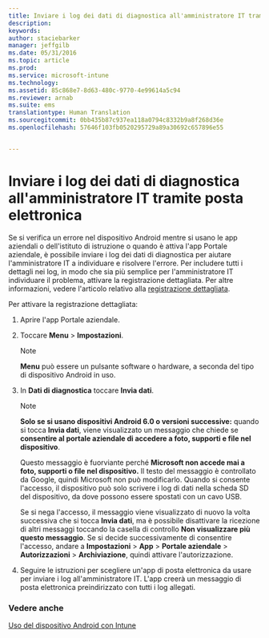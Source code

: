 ```yaml
---
title: Inviare i log dei dati di diagnostica all'amministratore IT tramite posta elettronica | Microsoft Intune
description: 
keywords: 
author: staciebarker
manager: jeffgilb
ms.date: 05/31/2016
ms.topic: article
ms.prod: 
ms.service: microsoft-intune
ms.technology: 
ms.assetid: 85c868e7-8d63-480c-9770-4e99614a5c94
ms.reviewer: arnab
ms.suite: ems
translationtype: Human Translation
ms.sourcegitcommit: 0bb435b87c937ea118a0794c8332b9a8f268d36e
ms.openlocfilehash: 57646f103fb0520295729a89a30692c657896e55


---
```



# Inviare i log dei dati di diagnostica all'amministratore IT tramite posta elettronica

Se si verifica un errore nel dispositivo Android mentre si usano le app aziendali o dell'istituto di istruzione o quando è attiva l'app Portale aziendale, è possibile inviare i log dei dati di diagnostica per aiutare l'amministratore IT a individuare e risolvere l'errore. Per includere tutti i dettagli nei log, in modo che sia più semplice per l'amministratore IT individuare il problema, attivare la registrazione dettagliata. Per altre informazioni, vedere l'articolo relativo alla [registrazione dettagliata](use-verbose-logging-to-help-your-it-administrator-fix-device-issues-android.md).

Per attivare la registrazione dettagliata:

1.  Aprire l'app Portale aziendale.

2.  Toccare **Menu** &gt; **Impostazioni**.

    > [!NOTE] 
    > **Menu** può essere un pulsante software o hardware, a seconda del tipo di dispositivo Android in uso.

3.  In **Dati di diagnostica** toccare **Invia dati**.

    > [!NOTE]
    > **Solo se si usano dispositivi Android 6.0 o versioni successive:** quando si tocca **Invia dati**, viene visualizzato un messaggio che chiede se **consentire al portale aziendale di accedere a foto, supporti e file nel dispositivo**. 

    Questo messaggio è fuorviante perché **Microsoft non accede mai a foto, supporti o file nel dispositivo.** Il testo del messaggio è controllato da Google, quindi Microsoft non può modificarlo.  Quando si consente l'accesso, il dispositivo può solo scrivere i log di dati nella scheda SD del dispositivo, da dove possono essere spostati con un cavo USB.

    Se si nega l'accesso, il messaggio viene visualizzato di nuovo la volta successiva che si tocca **Invia dati**, ma è possibile disattivare la ricezione di altri messaggi toccando la casella di controllo **Non visualizzare più questo messaggio**.  Se si decide successivamente di consentire l'accesso, andare a **Impostazioni** &gt; **App** &gt; **Portale aziendale** &gt; **Autorizzazioni** &gt; **Archiviazione**, quindi attivare l'autorizzazione.

4.  Seguire le istruzioni per scegliere un'app di posta elettronica da usare per inviare i log all'amministratore IT. L'app creerà un messaggio di posta elettronica preindirizzato con tutti i log allegati.


### Vedere anche
[Uso del dispositivo Android con Intune](using-your-android-device-with-intune.md)


<!--HONumber=Jun16_HO4-->


